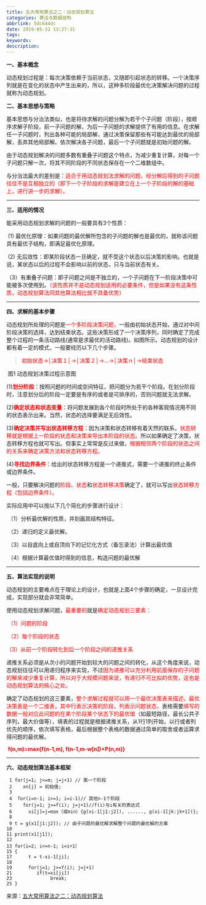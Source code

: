 ```yaml
---
title: 五大常用算法之二：动态规划算法
categories: 算法与数据结构
abbrlink: 5dc644dc
date: 2019-05-31 13:27:31
tags:
keywords:
description:
---
```


**一、基本概念**

​    动态规划过程是：每次决策依赖于当前状态，又随即引起状态的转移。一个决策序列就是在变化的状态中产生出来的，所以，这种多阶段最优化决策解决问题的过程就称为动态规划。

<!-- more -->

**二、基本思想与策略**

​    基本思想与分治法类似，也是将待求解的问题分解为若干个子问题（阶段），按顺序求解子阶段，前一子问题的解，为后一子问题的求解提供了有用的信息。在求解任一子问题时，列出各种可能的局部解，通过决策保留那些有可能达到最优的局部解，丢弃其他局部解。依次解决各子问题，最后一个子问题就是初始问题的解。

​    由于动态规划解决的问题多数有重叠子问题这个特点，为减少重复计算，对每一个子问题只解一次，将其不同阶段的不同状态保存在一个二维数组中。

​    与分治法最大的差别是：<font color="red">适合于用动态规划法求解的问题，经分解后得到的子问题往往不是互相独立的（即下一个子阶段的求解是建立在上一个子阶段的解的基础上，进行进一步的求解）。 </font>

------

**三、适用的情况**

能采用动态规划求解的问题的一般要具有3个性质：

​    (1) 最优化原理：如果问题的最优解所包含的子问题的解也是最优的，就称该问题具有最优子结构，即满足最优化原理。

​    (2) 无后效性：即某阶段状态一旦确定，就不受这个状态以后决策的影响。也就是说，某状态以后的过程不会影响以前的状态，只与当前状态有关。

   （3）有重叠子问题：即子问题之间是不独立的，一个子问题在下一阶段决策中可能被多次使用到。<font color="red">（该性质并不是动态规划适用的必要条件，但是如果没有这条性质，动态规划算法同其他算法相比就不具备优势） </font>

------

**四、求解的基本步骤**

​     动态规划所处理的问题是<font color="red">一个多阶段决策问题，</font>一般由初始状态开始，通过对中间阶段决策的选择，达到结束状态。这些决策形成了一个决策序列，同时确定了完成整个过程的一条活动路线(通常是求最优的活动路线)。如图所示。动态规划的设计都有着一定的模式，一般要经历以下几个步骤。

> ​    <font color="red">初始状态→│决策１│→│决策２│→…→│决策ｎ│→结束状态</font>
>

​                      图1 动态规划决策过程示意图

​    (1)**<font color="red">划分阶段</font>**：按照问题的时间或空间特征，把问题分为若干个阶段。在划分阶段时，注意划分后的阶段一定要是有序的或者是可排序的，否则问题就无法求解。

​    (2)**<font color="red">确定状态和状态变量</font>**：将问题发展到各个阶段时所处于的各种客观情况用不同的状态表示出来。当然，状态的选择要满足无后效性。

​    (3)**<font color="red">确定决策并写出状态转移方程</font>**：因为决策和状态转移有着天然的联系，<font color="red">状态转移就是根据上一阶段的状态和决策来导出本阶段的状态。</font>所以如果确定了决策，状态转移方程也就可写出。但事实上常常是反过来做，<font color="red">根据相邻两个阶段的状态之间的关系来确定决策方法和状态转移方程。</font>

​    (4)**<font color="red">寻找边界条件</font>**：给出的状态转移方程是一个递推式，需要一个递推的终止条件或边界条件。

​    一般，只要解决问题的<font color="red">阶段</font>、<font color="red">状态</font>和<font color="red">状态转移决策</font>确定了，就可以写出<font color="red">状态转移方程（包括边界条件）。</font>

实际应用中可以按以下几个简化的步骤进行设计：

​    （1）分析最优解的性质，并刻画其结构特征。

​    （2）递归的定义最优解。

​    （3）以自底向上或自顶向下的记忆化方式（备忘录法）计算出最优值

​    （4）根据计算最优值时得到的信息，构造问题的最优解 

------

**五、算法实现的说明**

​    动态规划的主要难点在于理论上的设计，也就是上面4个步骤的确定，一旦设计完成，实现部分就会非常简单。

​     使用动态规划求解问题，<font color="red">最重要的</font>就是<font color="red">确定动态规划三要素：</font>

​    <font color="red">（1）问题的阶段 </font>

​    <font color="red">（2）每个阶段的状态</font>

   <font color="red"> （3）从前一个阶段转化到后一个阶段之间的递推关系</font>

​     递推关系必须是从次小的问题开始到较大的问题之间的转化，从这个角度来说，动态规划往往可以用递归程序来实现，不过<font color="red">因为递推可以充分利用前面保存的子问题的解来减少重复计算，所以对于大规模问题来说，有递归不可比拟的优势，这也是动态规划算法的核心之处。</font>

​    确定了动态规划的这三要素，<font color="red">整个求解过程就可以用一个最优决策表来描述，最优决策表是一个二维表，其中行表示决策的阶段，列表示问题状态，</font>表格需要<font color="red">填写的数据一般对应此问题的在某个阶段某个状态下的最优值</font>（如最短路径，最长公共子序列，最大价值等），填表的过程就是根据递推关系，从1行1列开始，以行或者列优先的顺序，依次填写表格，最后根据整个表格的数据通过简单的取舍或者运算求得问题的最优解。

​          **<font color="red">f(n,m)=max{f(n-1,m), f(n-1,m-w[n])+P(n,m)}</font>**

***

**六、动态规划算法基本框架**

```
 1 for(j=1; j<=m; j=j+1) // 第一个阶段
 2    xn[j] = 初始值;
 3 
 4  for(i=n-1; i>=1; i=i-1)// 其他n-1个阶段
 5    for(j=1; j>=f(i); j=j+1)//f(i)与i有关的表达式
 6      xi[j]=j=max（或min）{g(xi-1[j1:j2]), ......, g(xi-1[jk:jk+1])};
 8 
 9 t = g(x1[j1:j2]); // 由子问题的最优解求解整个问题的最优解的方案
10 
11 print(x1[j1]);
12 
13 for(i=2; i<=n-1; i=i+1）
15 {  
17      t = t-xi-1[ji];
18 
19      for(j=1; j>=f(i); j=j+1)
21         if(t=xi[ji])
23              break;
25 }
```

 来源：[五大常用算法之二：动态规划算法](https://www.cnblogs.com/steven_oyj/archive/2010/05/22/1741374.html)